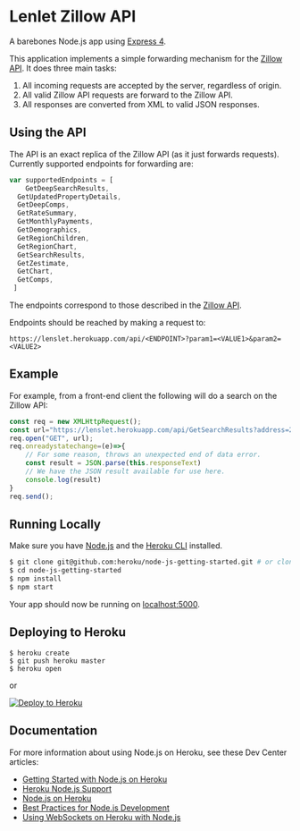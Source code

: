 # Lenlet Zillow API

A barebones Node.js app using [Express 4](http://expressjs.com/).

This application implements a simple forwarding mechanism for the [Zillow API](https://www.zillow.com/howto/api/APIOverview.htm). It does three main tasks:

1. All incoming requests are accepted by the server, regardless of origin.
2. All valid Zillow API requests are forward to the Zillow API.
3. All responses are converted from XML to valid JSON responses.

## Using the API

The API is an exact replica of the Zillow API (as it just forwards requests). Currently supported endpoints for forwarding are:

```javascript
var supportedEndpoints = [
	GetDeepSearchResults, 
  GetUpdatedPropertyDetails, 
  GetDeepComps, 
  GetRateSummary, 
  GetMonthlyPayments, 
  GetDemographics, 
  GetRegionChildren, 
  GetRegionChart, 
  GetSearchResults, 
  GetZestimate, 
  GetChart, 
  GetComps,
 ]
```
The endpoints correspond to those described in the [Zillow API](https://www.zillow.com/howto/api/APIOverview.htm).

Endpoints should be reached by making a request to:
```
https://lenslet.herokuapp.com/api/<ENDPOINT>?param1=<VALUE1>&param2=<VALUE2>
```

## Example

For example, from a front-end client the following will do a search on the Zillow API:

```javascript
const req = new XMLHttpRequest();
const url="https://lenslet.herokuapp.com/api/GetSearchResults?address=2114+Bigelow+Ave&citystatezip=Seattle%2C+WA";
req.open("GET", url);
req.onreadystatechange=(e)=>{
	// For some reason, throws an unexpected end of data error.
	const result = JSON.parse(this.responseText)
	// We have the JSON result available for use here.
	console.log(result)
}
req.send();
```

## Running Locally

Make sure you have [Node.js](http://nodejs.org/) and the [Heroku CLI](https://cli.heroku.com/) installed.

```sh
$ git clone git@github.com:heroku/node-js-getting-started.git # or clone your own fork
$ cd node-js-getting-started
$ npm install
$ npm start
```

Your app should now be running on [localhost:5000](http://localhost:5000/).

## Deploying to Heroku

```
$ heroku create
$ git push heroku master
$ heroku open
```
or

[![Deploy to Heroku](https://www.herokucdn.com/deploy/button.png)](https://heroku.com/deploy)

## Documentation

For more information about using Node.js on Heroku, see these Dev Center articles:

- [Getting Started with Node.js on Heroku](https://devcenter.heroku.com/articles/getting-started-with-nodejs)
- [Heroku Node.js Support](https://devcenter.heroku.com/articles/nodejs-support)
- [Node.js on Heroku](https://devcenter.heroku.com/categories/nodejs)
- [Best Practices for Node.js Development](https://devcenter.heroku.com/articles/node-best-practices)
- [Using WebSockets on Heroku with Node.js](https://devcenter.heroku.com/articles/node-websockets)

